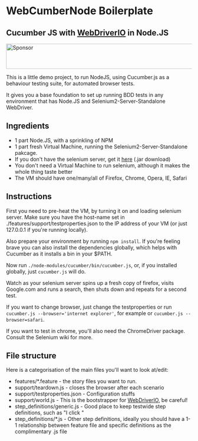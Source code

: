 # WebCumberNode Boilerplate
## Cucumber JS with [WebDriverIO](http://webdriver.io) in Node.JS

<a target='_blank' rel='nofollow' href='https://app.codesponsor.io/link/ygkcNhfZ9nTDeVM6P8LSGn1C/keithamus/WebCumberNode'>  <img alt='Sponsor' width='888' height='68' src='https://app.codesponsor.io/embed/ygkcNhfZ9nTDeVM6P8LSGn1C/keithamus/WebCumberNode.svg' /></a>

This is a little demo project, to run NodeJS, using Cucumber.js as a behaviour
testing suite, for automated browser tests.

It gives you a base foundation to set up running BDD tests in any environment
that has Node.JS and Selenium2-Server-Standalone WebDriver.

## Ingredients

  * 1 part Node.JS, with a sprinkling of NPM
  * 1 part fresh Virtual Machine, running the Selenium2-Server-Standalone pakcage.
  * If you don't have the selenium server, get it [here](http://selenium.googlecode.com/files/selenium-server-standalone-2.20.0.jar) (.jar download)
  * You don't need a Virtual Machine to run selenium, although it makes the whole thing taste better
  * The VM should have one/many/all of Firefox, Chrome, Opera, IE, Safari

## Instructions

First you need to pre-heat the VM, by turning it on and loading selenium server.
Make sure you have the host-name set in ./features/support/testproperties.json
to the IP address of your VM (or just 127.0.0.1 if you're running locally).

Also prepare your environment by running `npm install`. If you're feeling
brave you can also install the dependencies globally, which helps with Cucumber
as it installs a bin in your $PATH.

Now run `./node-modules/cucumber/bin/cucumber.js`, or, if you installed globally,
just `cucumber.js` will do.

Watch as your selenium server spins up a fresh copy of firefox, visits Google.com
and runs a search, then shuts down and repeats for a second test.

If you want to change browser, just change the testproperties or run
`cucumber.js --browser='internet explorer'`, for example or
`cucumber.js --browser=safari`.

If you want to test in chrome, you'll also need the ChromeDriver package.
Consult the Selenium wiki for more.

## File structure

Here is a categorisation of the main files you'll want to look at/edit:

  * features/*.feature - the story files you want to run.
  * support/teardown.js - closes the browser after each scenario
  * support/testproperties.json - Configuration stuffs
  * support/world.js - This is the bootstrapper for [WebDriverIO](http://webdriver.io), be careful!
  * step_definitions/generic.js - Good place to keep testwide step definitions, such as "I click <id>"
  * step_definitions/*.js - Other step definitions, ideally you should have a 1-1 relationship between feature file and specific definitions as the complimentary .js file
